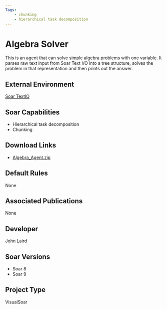 ```yaml
---
Tags:
    - chunking
    - hierarchical task decomposition
---
```


# Algebra Solver

This is an agent that can solve simple algebra problems with one variable.
It parses raw text input from Soar Text I/O into a tree structure, solves
the problem in that representation and then prints out the answer.

## External Environment

[Soar TextIO](https://web.archive.org/web/20210921225802/https://code.google.com/p/soar/wiki/Domains_SoarTextIO)

## Soar Capabilities

*   Hierarchical task decomposition
*   Chunking

## Download Links

*   [Algebra_Agent.zip](https://github.com/SoarGroup/website-downloads/raw/main/Agents/Algebra_Agent.zip)

## Default Rules

None

## Associated Publications

None

## Developer

John Laird

## Soar Versions

*   Soar 8
*   Soar 9

## Project Type

VisualSoar
